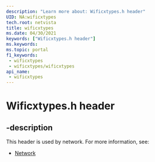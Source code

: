 ```yaml
---
description: "Learn more about: Wificxtypes.h header"
UID: NA:wificxtypes
tech.root: netvista
title: wificxtypes
ms.date: 04/30/2021
keywords: ["Wificxtypes.h header"]
ms.keywords: 
ms.topic: portal
f1_keywords:
 - wificxtypes
 - wificxtypes/wificxtypes
api_name:
 - wificxtypes
---
```


# Wificxtypes.h header


## -description

This header is used by network. For more information, see:

- [Network](../_netvista/index.md)

